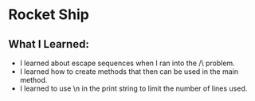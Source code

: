 # Rocket Ship

## What I Learned:
- I learned about escape sequences when I ran into the /\ problem.
- I learned how to create methods that then can be used in the main method.
- I learned to use \n in the print string to limit the number of lines used.
